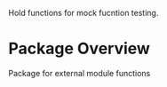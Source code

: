 Hold functions for mock fucntion testing.

# Package Overview
Package for external module functions

